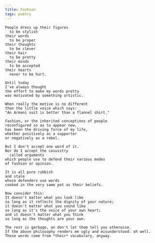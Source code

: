 ```yaml
---
title: Fashion
tags: poetry
---
```


    People dress up their figures
      to be stylish
    their words
      to be proper
    their thoughts
      to be clever
    their hair
      to be pretty
    their minds
      to be accepted
    their hearts
      never to be hurt.

    Until today
    I've always thought
    the effort to make my words pretty
    was motivated by something artistic.

    When really the motive is no different
    than the little voice which says:
    "An Armani suit is better than a flannel shirt."

    Fashion, or the inherited conceptions of people
    reconfigured so as to appear new,
    has been the driving force of my life,
    whether positively as a supporter
    or negatively as a rebel.

    But I don't accept one word of it.
    Nor do I accept the casuistry
      called arguments
    which people use to defend their various modes
    of fashion or opinion.

    It is all pure rubbish
    and stale
    whose defenders use words
    cooked in the very same pot as their beliefs.

    Now consider this:
    It doesn't matter what you look like
    so long as it reflects the dignity of your nature;
    it doesn't matter what you sound like
    so long as it's the voice of your own heart;
    and it doesn't matter what you think
    so long as the thoughts are your own.

    The rest is garbage, an don't let them tell you otherwise.
    If the above philosophy renders me ugly and misunderstood: oh well.
    Those words come from *their* vocabulary, anyway.


